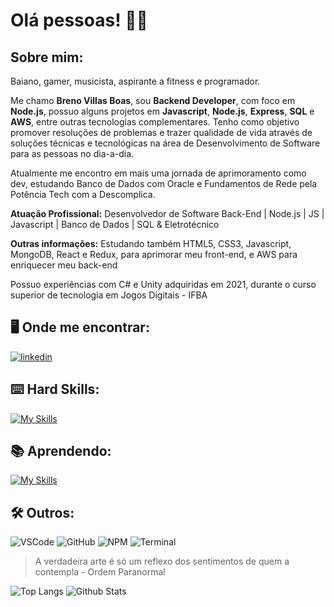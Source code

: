 # Olá pessoas! :raising_hand_man:

## Sobre mim: 

Baiano, gamer, musicista, aspirante a fitness e programador.

Me chamo **Breno Villas Boas**, sou **Backend Developer**, com foco em **Node.js**, possuo alguns projetos em **Javascript**, **Node.js**, **Express**, **SQL** e **AWS**, entre outras tecnologias complementares. Tenho como objetivo promover resoluções de problemas e trazer qualidade de vida através de soluções técnicas e tecnológicas na área de Desenvolvimento de Software para as pessoas no dia-a-dia.

Atualmente me encontro em mais uma jornada de aprimoramento como dev, estudando Banco de Dados com Oracle e Fundamentos de Rede pela Potência Tech com a Descomplica.

**Atuação Profissional:**
Desenvolvedor de Software Back-End | Node.js | JS | Javascript | Banco de Dados | SQL & Eletrotécnico

**Outras informações:**
Estudando também HTML5, CSS3, Javascript, MongoDB, React e Redux, para aprimorar meu front-end, e AWS para enriquecer meu back-end

Possuo experiências com C# e Unity adquiridas em 2021, durante o curso superior de tecnologia em Jogos Digitais - IFBA

## :desktop_computer: Onde me encontrar:
[![linkedin](https://img.shields.io/badge/LinkedIn-0077B5?style=for-the-badge&logo=linkedin&logoColor=white)](https://www.linkedin.com/in/breno-villas-boas)

## :keyboard: Hard Skills:

[![My Skills](https://skillicons.dev/icons?i=cs,git,js,nodejs,postgres,express,unity)](https://skillicons.dev)

## :books: Aprendendo:

[![My Skills](https://skillicons.dev/icons?i=html,css,mongodb,redux,react,tailwind,firebase,nextjs)](https://skillicons.dev)

## :hammer_and_wrench: Outros: 
![VSCode](https://img.shields.io/badge/VSCode-0078D4?style=for-the-badge&logo=visual%20studio%20code&logoColor=white)
![GitHub](https://img.shields.io/badge/GitHub-100000?style=for-the-badge&logo=github&logoColor=white)
![NPM](https://img.shields.io/badge/npm-CB3837?style=for-the-badge&logo=npm&logoColor=white)
![Terminal](https://img.shields.io/badge/windows%20terminal-4D4D4D?style=for-the-badge&logo=windows%20terminal&logoColor=white)


> ⁠A verdadeira arte é só um reflexo dos sentimentos de quem a contempla - Ordem Paranormal


![Top Langs](https://github-readme-stats.vercel.app/api/top-langs/?username=brenoww&theme=tokyonight&custom_title=Top%20%Linguagens&layout=compact)
![Github Stats](https://github-readme-stats-git-masterrstaa-rickstaa.vercel.app/api?username=brenoww&theme=tokyonight&hide_title=true)

